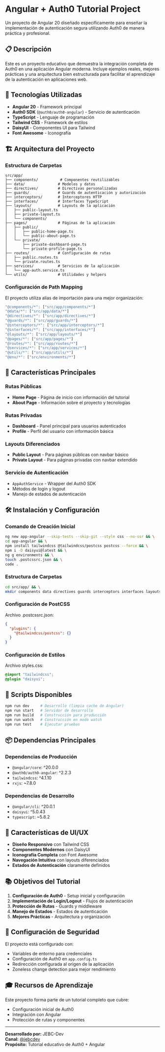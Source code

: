 # Angular + Auth0 Tutorial Project

Un proyecto de Angular 20 diseñado específicamente para enseñar la implementación de autenticación segura utilizando Auth0 de manera práctica y profesional.

## 📋 Descripción

Este es un proyecto educativo que demuestra la integración completa de Auth0 en una aplicación Angular moderna. Incluye ejemplos reales, mejores prácticas y una arquitectura bien estructurada para facilitar el aprendizaje de la autenticación en aplicaciones web.

## 🚀 Tecnologías Utilizadas

- **Angular 20** - Framework principal
- **Auth0 SDK** (`@auth0/auth0-angular`) - Servicio de autenticación
- **TypeScript** - Lenguaje de programación
- **Tailwind CSS** - Framework de estilos
- **DaisyUI** - Componentes UI para Tailwind
- **Font Awesome** - Iconografía

## 🏗️ Arquitectura del Proyecto

### Estructura de Carpetas

```
src/app/
├── components/          # Componentes reutilizables
├── data/               # Modelos y datos
├── directives/         # Directivas personalizadas
├── guards/             # Guards de autenticación y autorización
├── interceptors/       # Interceptores HTTP
├── interfaces/         # Interfaces TypeScript
├── layouts/            # Layouts de la aplicación
│   ├── public-layout.ts
│   ├── private-layout.ts
│   └── components/
├── pages/              # Páginas de la aplicación
│   ├── public/
│   │   ├── public-home-page.ts
│   │   └── public-about-page.ts
│   └── private/
│       ├── private-dashboard-page.ts
│       └── private-profile-page.ts
├── routes/             # Configuración de rutas
│   ├── public.routes.ts
│   └── private.routes.ts
├── services/           # Servicios de la aplicación
│   └── app-auth.service.ts
└── utils/              # Utilidades y helpers
```

### Configuración de Path Mapping

El proyecto utiliza alias de importación para una mejor organización:

```typescript
"@components/*": ["src/app/components/*"]
"@data/*": ["src/app/data/*"]
"@directives/*": ["src/app/directives/*"]
"@guards/*": ["src/app/guards/*"]
"@interceptors/*": ["src/app/interceptors/*"]
"@interfaces/*": ["src/app/interfaces/*"]
"@layouts/*": ["src/app/layouts/*"]
"@pages/*": ["src/app/pages/*"]
"@routes/*": ["src/app/routes/*"]
"@services/*": ["src/app/services/*"]
"@utils/*": ["src/app/utils/*"]
"@env/*": ["src/environments/*"]
```

## 🎯 Características Principales

### Rutas Públicas

- **Home Page** - Página de inicio con información del tutorial
- **About Page** - Información sobre el proyecto y tecnologías

### Rutas Privadas

- **Dashboard** - Panel principal para usuarios autenticados
- **Profile** - Perfil del usuario con información básica

### Layouts Diferenciados

- **Public Layout** - Para páginas públicas con navbar básico
- **Private Layout** - Para páginas privadas con navbar extendido

### Servicio de Autenticación

- `AppAuthService` - Wrapper del Auth0 SDK
- Métodos de login y logout
- Manejo de estados de autenticación

## 🛠️ Instalación y Configuración

### Comando de Creación Inicial

```bash
ng new app-angular --skip-tests --skip-git --style css --no-ssr && \
cd app-angular && \
npm install tailwindcss @tailwindcss/postcss postcss --force && \
npm i -D daisyui@latest && \
ng g environments && \
touch .postcssrc.json && \
code .
```

### Estructura de Carpetas

```bash
cd src/app/ && \
mkdir components data directives guards interceptors interfaces layouts pages routes services utils
```

### Configuración de PostCSS

Archivo .postcssrc.json:

```json
{
  "plugins": {
    "@tailwindcss/postcss": {}
  }
}
```

### Configuración de Estilos

Archivo styles.css:

```css
@import "tailwindcss";
@plugin "daisyui";
```

## 🔧 Scripts Disponibles

```bash
npm run dev     # Desarrollo (limpia cache de Angular)
npm run start   # Servidor de desarrollo
npm run build   # Construcción para producción
npm run watch   # Construcción en modo watch
npm run test    # Ejecutar pruebas
```

## 📦 Dependencias Principales

### Dependencias de Producción

- `@angular/core`: ^20.0.0
- `@auth0/auth0-angular`: ^2.2.3
- `tailwindcss`: ^4.1.10
- `rxjs`: ~7.8.0

### Dependencias de Desarrollo

- `@angular/cli`: ^20.0.1
- `daisyui`: ^5.0.43
- `typescript`: ~5.8.2

## 🎨 Características de UI/UX

- **Diseño Responsivo** con Tailwind CSS
- **Componentes Modernos** con DaisyUI
- **Iconografía Completa** con Font Awesome
- **Navegación Intuitiva** con layouts diferenciados
- **Estados de Autenticación** claramente definidos

## 📚 Objetivos del Tutorial

1. **Configuración de Auth0** - Setup inicial y configuración
2. **Implementación de Login/Logout** - Flujos de autenticación
3. **Protección de Rutas** - Guards y middleware
4. **Manejo de Estados** - Estados de autenticación
5. **Mejores Prácticas** - Arquitectura y organización

## 🔐 Configuración de Seguridad

El proyecto está configurado con:

- Variables de entorno para credenciales
- Configuración de Auth0 en `app.config.ts`
- Redirección configurada al origen de la aplicación
- Zoneless change detection para mejor rendimiento

## 🎓 Recursos de Aprendizaje

Este proyecto forma parte de un tutorial completo que cubre:

- Configuración inicial de Auth0
- Integración con Angular
- Protección de rutas y componentes

---

**Desarrollado por:** JEBC-Dev  
**Canal:** [@jebcdev](https://youtube.com/@jebcdev)  
**Propósito:** Tutorial educativo de Auth0 + Angular
